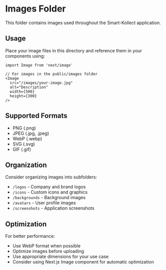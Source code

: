# Images Folder

This folder contains images used throughout the Smart-Kollect application.

## Usage

Place your image files in this directory and reference them in your components using:

```tsx
import Image from 'next/image'

// For images in the public/images folder
<Image 
  src="/images/your-image.jpg" 
  alt="Description"
  width={500}
  height={300}
/>
```

## Supported Formats

- PNG (.png)
- JPEG (.jpg, .jpeg)
- WebP (.webp)
- SVG (.svg)
- GIF (.gif)

## Organization

Consider organizing images into subfolders:
- `/logos` - Company and brand logos
- `/icons` - Custom icons and graphics
- `/backgrounds` - Background images
- `/avatars` - User profile images
- `/screenshots` - Application screenshots

## Optimization

For better performance:
- Use WebP format when possible
- Optimize images before uploading
- Use appropriate dimensions for your use case
- Consider using Next.js Image component for automatic optimization
